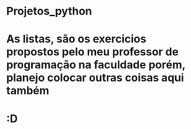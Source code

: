 # Projetos_python
# As listas, são os exercicios propostos pelo meu professor de programação na faculdade porém, planejo colocar outras coisas aqui também
# :D